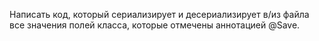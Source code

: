 Написать код, который сериализирует и десериализирует в/из файла все значения полей класса, которые отмечены аннотацией @Save.
